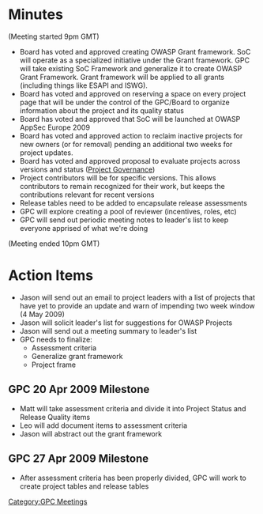 # Minutes

(Meeting started 9pm GMT)

  - Board has voted and approved creating OWASP Grant framework. SoC
    will operate as a specialized initiative under the Grant framework.
    GPC will take existing SoC Framework and generalize it to create
    OWASP Grant Framework. Grant framework will be applied to all grants
    (including things like ESAPI and ISWG).
  - Board has voted and approved on reserving a space on every project
    page that will be under the control of the GPC/Board to organize
    information about the project and its quality status
  - Board has voted and approved that SoC will be launched at OWASP
    AppSec Europe 2009
  - Board has voted and approved action to reclaim inactive projects for
    new owners (or for removal) pending an additional two weeks for
    project updates.
  - Board has voted and approved proposal to evaluate projects across
    versions and status ([Project
    Governance](Project_Governance "wikilink"))
  - Project contributors will be for specific versions. This allows
    contributors to remain recognized for their work, but keeps the
    contributions relevant for recent versions
  - Release tables need to be added to encapsulate release assessments
  - GPC will explore creating a pool of reviewer (incentives, roles,
    etc)
  - GPC will send out periodic meeting notes to leader's list to keep
    everyone apprised of what we're doing

(Meeting ended 10pm GMT)

# Action Items

  - Jason will send out an email to project leaders with a list of
    projects that have yet to provide an update and warn of impending
    two week window (4 May 2009)
  - Jason will solicit leader's list for suggestions for OWASP Projects
  - Jason will send out a meeting summary to leader's list
  - GPC needs to finalize:
      - Assessment criteria
      - Generalize grant framework
      - Project frame

## GPC 20 Apr 2009 Milestone

  - Matt will take assessment criteria and divide it into Project Status
    and Release Quality items
  - Leo will add document items to assessment criteria
  - Jason will abstract out the grant framework

## GPC 27 Apr 2009 Milestone

  - After assessment criteria has been properly divided, GPC will work
    to create project tables and release tables

[Category:GPC Meetings](Category:GPC_Meetings "wikilink")